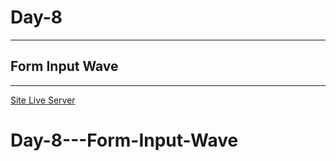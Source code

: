 # Day-8

---

## Form Input Wave

---

[Site Live Server](https://krantos-dev.github.io/Day-8---Form-Input-Wave/)
# Day-8---Form-Input-Wave
